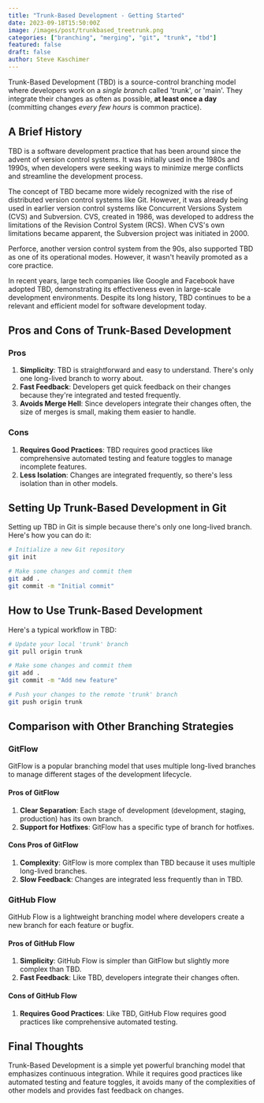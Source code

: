 ```yaml
---
title: "Trunk-Based Development - Getting Started"
date: 2023-09-18T15:50:00Z
image: /images/post/trunkbased_treetrunk.png
categories: ["branching", "merging", "git", "trunk", "tbd"]
featured: false
draft: false
author: Steve Kaschimer
---
```


Trunk-Based Development (TBD) is a source-control branching model where developers work on a *single branch* called 'trunk', or 'main'. They integrate their changes as often as possible, **at least once a day** (committing changes *every few hours* is common practice).

## A Brief History

TBD is a software development practice that has been around since the advent of version control systems. It was initially used in the 1980s and 1990s, when developers were seeking ways to minimize merge conflicts and streamline the development process.

The concept of TBD became more widely recognized with the rise of distributed version control systems like Git. However, it was already being used in earlier version control systems like Concurrent Versions System (CVS) and Subversion. CVS, created in 1986, was developed to address the limitations of the Revision Control System (RCS). When CVS's own limitations became apparent, the Subversion project was initiated in 2000.

Perforce, another version control system from the 90s, also supported TBD as one of its operational modes. However, it wasn't heavily promoted as a core practice.

In recent years, large tech companies like Google and Facebook have adopted TBD, demonstrating its effectiveness even in large-scale development environments. Despite its long history, TBD continues to be a relevant and efficient model for software development today.

## Pros and Cons of Trunk-Based Development

### Pros

1. **Simplicity**: TBD is straightforward and easy to understand. There's only one long-lived branch to worry about.
2. **Fast Feedback**: Developers get quick feedback on their changes because they're integrated and tested frequently.
3. **Avoids Merge Hell**: Since developers integrate their changes often, the size of merges is small, making them easier to handle.

### Cons

1. **Requires Good Practices**: TBD requires good practices like comprehensive automated testing and feature toggles to manage incomplete features.
2. **Less Isolation**: Changes are integrated frequently, so there's less isolation than in other models.

## Setting Up Trunk-Based Development in Git

Setting up TBD in Git is simple because there's only one long-lived branch. Here's how you can do it:

```bash
# Initialize a new Git repository
git init

# Make some changes and commit them
git add .
git commit -m "Initial commit"
```

## How to Use Trunk-Based Development

Here's a typical workflow in TBD:

```bash
# Update your local 'trunk' branch
git pull origin trunk

# Make some changes and commit them
git add .
git commit -m "Add new feature"

# Push your changes to the remote 'trunk' branch
git push origin trunk
```

## Comparison with Other Branching Strategies

### GitFlow

GitFlow is a popular branching model that uses multiple long-lived branches to manage different stages of the development lifecycle.

#### Pros of GitFlow

1. **Clear Separation**: Each stage of development (development, staging, production) has its own branch.
2. **Support for Hotfixes**: GitFlow has a specific type of branch for hotfixes.

#### Cons Pros of GitFlow

1. **Complexity**: GitFlow is more complex than TBD because it uses multiple long-lived branches.
2. **Slow Feedback**: Changes are integrated less frequently than in TBD.

### GitHub Flow

GitHub Flow is a lightweight branching model where developers create a new branch for each feature or bugfix.

#### Pros of GitHub Flow

1. **Simplicity**: GitHub Flow is simpler than GitFlow but slightly more complex than TBD.
2. **Fast Feedback**: Like TBD, developers integrate their changes often.

#### Cons of GitHub Flow

1. **Requires Good Practices**: Like TBD, GitHub Flow requires good practices like comprehensive automated testing.

## Final Thoughts

Trunk-Based Development is a simple yet powerful branching model that emphasizes continuous integration. While it requires good practices like automated testing and feature toggles, it avoids many of the complexities of other models and provides fast feedback on changes.
